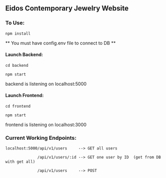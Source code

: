 ## Eidos Contemporary Jewelry Website


### To Use:

``npm install``

** You must have config.env file to connect to DB ** 

#### Launch Backend:

``cd backend``

``npm start``

backend is listening on localhost:5000 

#### Launch Frontend:

``cd frontend``

``npm start``

frontend is listening on localhost:3000

### Current Working Endpoints:
```
localhost:5000/api/v1/users     --> GET all users

              /api/v1/users/:id --> GET one user by ID  (get from DB with get all)
              
              /api/v1/users     --> POST
              
